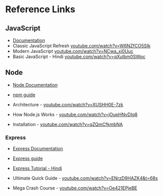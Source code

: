 # Reference Links

## JavaScript

- [Documentation](https://developer.mozilla.org/en-US/docs/Web/JavaScript)
- Classic JavaScript Refresh [youtube.com/watch?v=W6NZfCO5SIk](https://www.youtube.com/watch?v=W6NZfCO5SIk) 
- Modern JavaScript  [youtube.com/watch?v=NCwa_xi0Uuc](https://www.youtube.com/watch?v=NCwa_xi0Uuc)
- Basic JavaScript - Hindi [youtube.com/watch?v=qXulbm0SWpc](https://www.youtube.com/watch?v=qXulbm0SWpc)


## Node

- [Node Documentation](https://nodejs.org/en/docs/)
- [npm guide](https://dev.to/chandelieraxel/the-npm-guide-i-would-have-loved-as-a-beginner-4i07)

- Architecture - [youtube.com/watch?v=XUSHH0E-7zk](https://www.youtube.com/watch?v=XUSHH0E-7zk)
- How Node.js Works - [youtube.com/watch?v=jOupHNvDIq8](https://www.youtube.com/watch?v=jOupHNvDIq8)
- Installation - [youtube.com/watch?v=qZQmCfkmbNA](https://www.youtube.com/watch?v=qZQmCfkmbNA)

### Express
- [Express Documentation](https://expressjs.com/en/api.html)
- [Express guide](https://www.youtube.com/watch?v=pKd0Rpw7O48)
- [Express Tutorial - Hindi](https://www.youtube.com/watch?v=46Mjvdv_UUM)

- Ultimate Quick Guide - [youtube.com/watch?v=ENrzD9HAZK4&t=68s](https://www.youtube.com/watch?v=ENrzD9HAZK4&t=68s)
- Mega Crash Course - [youtube.com/watch?v=Oe421EPjeBE](https://www.youtube.com/watch?v=Oe421EPjeBE)